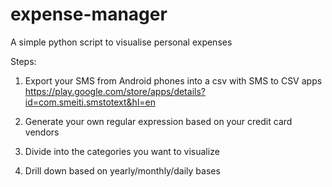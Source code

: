 # expense-manager
A simple python script to visualise personal expenses

Steps:
1) Export your SMS from Android phones into a csv with SMS to CSV apps https://play.google.com/store/apps/details?id=com.smeiti.smstotext&hl=en

2) Generate your own regular expression based on your credit card vendors

3) Divide into the categories you want to visualize

4) Drill down based on yearly/monthly/daily bases

